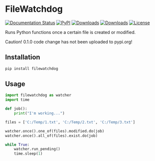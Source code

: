 # FileWatchdog

[![Documentation Status](https://readthedocs.org/projects/filewatchdog/badge/?version=latest)](https://filewatchdog.readthedocs.io/en/latest/?badge=latest)
[![PyPI](http://img.shields.io/pypi/v/filewatchdog.svg)](https://pypi.python.org/pypi/filewatchdog/)
[![Downloads](https://static.pepy.tech/badge/filewatchdog)](https://pepy.tech/project/filewatchdog)
[![Downloads](https://static.pepy.tech/badge/filewatchdog/month)](https://pepy.tech/project/filewatchdog)
[![License](https://img.shields.io/badge/License-MIT-yellow.svg)](https://github.com/beginnerSC/filewatchdog/blob/master/LICENSE)


Runs Python functions once a certain file is created or modified. 

Caution! 0.1.0 code change has not been uploaded to pypi.org!

## Installation

```sh
pip install filewatchdog
```

## Usage

```py
import filewatchdog as watcher
import time

def job():
    print("I'm working...")

files = ['C:/Temp/1.txt', 'C:/Temp/2.txt', 'C:/Temp/3.txt']

watcher.once().one_of(files).modified.do(job)
watcher.once().all_of(files).exist.do(job)

while True:
    watcher.run_pending()
    time.sleep(1)
```
